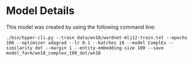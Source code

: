 
# Model Details

This model was created by using the following command line:

```
./bin/hyper-cli.py --train data/wn18/wordnet-mlj12-train.txt --epochs 100 --optimizer adagrad --lr 0.1 --batches 10 --model ComplEx --similarity dot --margin 1 --entity-embedding-size 100 --save model_farm/wn18_complex_100_dot/wn18
```
        